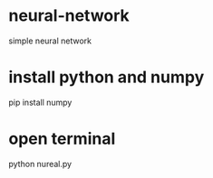 neural-network
==============
simple neural network 
# install python and numpy
pip install numpy

# open terminal 
python nureal.py
